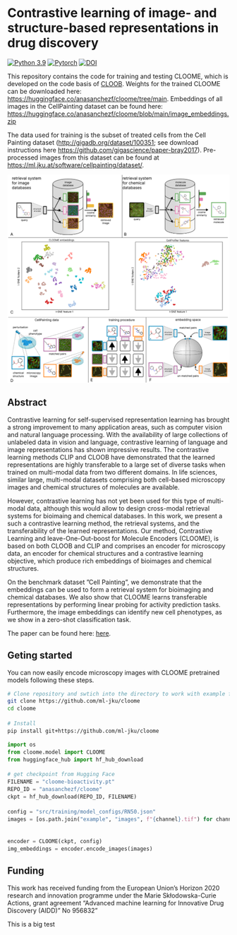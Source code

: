 # Contrastive learning of image- and structure-based representations in drug discovery

[![Python 3.9](https://img.shields.io/badge/Python-3.9-blue.svg)](https://www.python.org/downloads/release/python-390/)
[![Pytorch](https://img.shields.io/badge/PyTorch-1.9-red.svg)](https://pytorch.org/get-started/previous-versions/)
[![DOI](https://zenodo.org/badge/506966028.svg)](https://zenodo.org/badge/latestdoi/506966028)


This repository contains the code for training and testing CLOOME, which is developed on the code basis of [CLOOB](https://github.com/ml-jku/cloob). Weights for the trained CLOOME can be downloaded here: https://huggingface.co/anasanchezf/cloome/tree/main.
Embeddings of all images in the CellPainting dataset can be found here: https://huggingface.co/anasanchezf/cloome/blob/main/image_embeddings.zip

The data used for training is the subset of treated cells from the Cell Painting dataset (http://gigadb.org/dataset/100351; see download instructions here https://github.com/gigascience/paper-bray2017). Pre-processed images from this dataset can be found at https://ml.jku.at/software/cellpainting/dataset/. 

![plot](cloome_fig.png)

## Abstract
Contrastive learning for self-supervised representation learning has brought a strong improvement to many application areas, such as computer vision and natural language processing. With the availability of large collections of unlabeled data in vision and language, contrastive learning of language and image representations has shown impressive results. The contrastive learning methods CLIP and CLOOB have demonstrated that the learned representations are highly transferable to a large set of diverse tasks when trained on multi-modal data from two different domains. In life sciences, similar large, multi-modal datasets comprising both cell-based microscopy images and chemical structures of molecules are available.

However, contrastive learning has not yet been used for this type of multi-modal data, although this would allow to design cross-modal retrieval systems for bioimaing and chemical databases. In this work, we present a such a contrastive learning method, the retrieval systems, and the transferability of the learned representations. Our method, Contrastive Learning and leave-One-Out-boost for Molecule Encoders (CLOOME), is based on both CLOOB and CLIP and comprises an encoder for microscopy data, an encoder for chemical structures and a contrastive learning objective, which produce rich embeddings of bioimages and chemical structures. 

On the benchmark dataset ”Cell Painting”, we demonstrate that the embeddings can be used to form a retrieval system for bioimaging and chemical databases. We also show that CLOOME learns transferable representations by performing linear probing for activity prediction tasks. Furthermore, the image embeddings can identify new cell phenotypes, as we show in a zero-shot classification task. 

The paper can be found here: [here](https://www.nature.com/articles/s41467-023-42328-w).


## Geting started
You can now easily encode microscopy images with CLOOME pretrained models following these steps.

```bash
# Clone repository and swtich into the directory to work with example files and config
git clone https://github.com/ml-jku/cloome
cd cloome

# Install 
pip install git+https://github.com/ml-jku/cloome
```

```python
import os
from cloome.model import CLOOME
from huggingface_hub import hf_hub_download

# get checkpoint from Hugging Face
FILENAME = "cloome-bioactivity.pt"
REPO_ID = "anasanchezf/cloome"
ckpt = hf_hub_download(REPO_ID, FILENAME)

config = "src/training/model_configs/RN50.json"
images = [os.path.join("example", "images", f"{channel}.tif") for channel in ["Mito", "ERSyto", "ERSytoBleed", "Ph_golgi", "Hoechst"]]


encoder = CLOOME(ckpt, config)
img_embeddings = encoder.encode_images(images)
```

## Funding
This work has received funding from the European Union’s Horizon 2020 research and innovation programme under the Marie Skłodowska-Curie Actions, grant agreement “Advanced machine learning for Innovative Drug Discovery (AIDD)” No 956832”


This is a big test